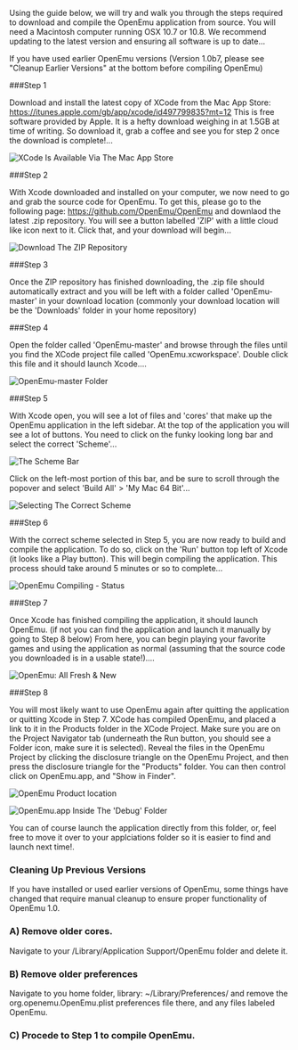 Using the guide below, we will try and walk you through the steps required to download and compile the OpenEmu application from source. You will need a Macintosh computer running OSX 10.7 or 10.8. We recommend updating to the latest version and ensuring all software is up to date...

If you have used earlier OpenEmu versions (Version 1.0b7, please see "Cleanup Earlier Versions" at the bottom before compiling OpenEmu)

###Step 1

Download and install the latest copy of XCode from the Mac App Store: <https://itunes.apple.com/gb/app/xcode/id497799835?mt=12> This is free software provided by Apple. It is a hefty download weighing in at 1.5GB at time of writing. So download it, grab a coffee and see you for step 2 once the download is complete!... 

![XCode Is Available Via The Mac App Store](http://f.cl.ly/items/0Q3u3G2N351Z120t0823/0.jpg)

###Step 2

With Xcode downloaded and installed on your computer, we now need to go and grab the source code for OpenEmu. To get this, please go to the following page: <https://github.com/OpenEmu/OpenEmu> and downlaod the latest .zip repository. You will see a button labelled 'ZIP' with a little cloud like icon next to it. Click that, and your download will begin...

![Download The ZIP Repository](http://f.cl.ly/items/1T443P381a2U2r2G2L13/1.png)

###Step 3

Once the ZIP repository has finished downloading, the .zip file should automatically extract and you will be left with a folder called 'OpenEmu-master' in your download location (commonly your download location will be the 'Downloads' folder in your home repository)

###Step 4

Open the folder called 'OpenEmu-master' and browse through the files until you find the XCode project file called 'OpenEmu.xcworkspace'. Double click this file and it should launch Xcode....

![OpenEmu-master Folder](http://f.cl.ly/items/202V3S0R1c1o0x0s1V3z/3.png)

###Step 5

With Xcode open, you will see a lot of files and 'cores' that make up the OpenEmu application in the left sidebar. At the top of the application you will see a lot of buttons. You need to click on the funky looking long bar and select the correct 'Scheme'...

![The Scheme Bar](http://f.cl.ly/items/1O0f2P1m0u1P2w450d0W/4.png)

Click on the left-most portion of this bar, and be sure to scroll through the popover and select 'Build All' > 'My Mac 64 Bit'...

![Selecting The Correct Scheme](http://f.cl.ly/items/0y400G2o3B0q30311Q0J/5.png)

###Step 6

With the correct scheme selected in Step 5, you are now ready to build and compile the application. To do so, click on the 'Run' button top left of Xcode (it looks like a Play button). This will begin compiling the application. This process should take around 5 minutes or so to complete...

![OpenEmu Compiling - Status](http://f.cl.ly/items/1g060b2B3t2N2b2U0W02/6.png)

###Step 7

Once Xcode has finished compiling the application, it should launch OpenEmu. (if not you can find the application and launch it manually by going to Step 8 below) From here, you can begin playing your favorite games and using the application as normal (assuming that the source code you downloaded is in a usable state!)....

![OpenEmu: All Fresh & New](http://f.cl.ly/items/220f2f270x270B3r1I3p/7.png)

###Step 8

You will most likely want to use OpenEmu again after quitting the application or quitting Xcode in Step 7. XCode has compiled OpenEmu, and placed a link to it in the Products folder in the XCode Project. Make sure you are on the Project Navigator tab (underneath the Run button, you should see a Folder icon, make sure it is selected). Reveal the files in the OpenEmu Project by clicking the disclosure triangle on the OpenEmu Project, and then press the disclosure triangle for the "Products" folder. You can then control click on OpenEmu.app, and "Show in Finder".

![OpenEmu Product location](http://i.imgur.com/2oKbN.png)


![OpenEmu.app Inside The 'Debug' Folder](http://f.cl.ly/items/2z0W3B1P1O2i0w142f0I/8.png)

You can of course launch the application directly from this folder, or, feel free to move it over to your applciations folder so it is easier to find and launch next time!.

### Cleaning Up Previous Versions

If you have installed or used earlier versions of OpenEmu, some things have changed that require manual cleanup to ensure proper functionality of OpenEmu 1.0.

### A) Remove older cores.

Navigate to your /Library/Application Support/OpenEmu folder and delete it.

### B) Remove older preferences

Navigate to you home folder, library: ~/Library/Preferences/ and remove the org.openemu.OpenEmu.plist preferences file there, and any files labeled OpenEmu.

### C) Procede to Step 1 to compile OpenEmu.